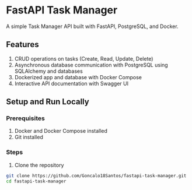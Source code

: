 # FastAPI Task Manager

A simple Task Manager API built with FastAPI, PostgreSQL, and Docker.

## Features

1. CRUD operations on tasks (Create, Read, Update, Delete)
2. Asynchronous database communication with PostgreSQL using SQLAlchemy and databases
3. Dockerized app and database with Docker Compose
4. Interactive API documentation with Swagger UI

## Setup and Run Locally

### Prerequisites

1. Docker and Docker Compose installed
2. Git installed

### Steps

1. Clone the repository

```bash
git clone https://github.com/Goncalo18Santos/fastapi-task-manager.git
cd fastapi-task-manager
